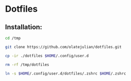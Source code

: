 # Dotfiles

## Installation:

```bash
cd /tmp

git clone https://github.com/olatejulian/dotfiles.git

cp -ir ./dotfiles $HOME/.config/user.d

rm -rf /tmp/dotfiles

ln -s $HOME/.config/user.d/dotfiles/.zshrc $HOME/.zshrc
```